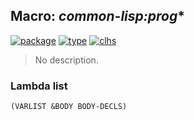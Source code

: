 ## Macro: ***common-lisp:prog****
[![package](https://img.shields.io/badge/Package-COMMON--LISP-5f9ea0.svg?style=social&colorA=999999)](../) [![type](https://img.shields.io/badge/Type-Macro-5f9ea0.svg?style=social&colorA=999999)](../#macro) [![clhs](https://img.shields.io/badge/CLHS-PROG*-5f9ea0.svg?style=social&colorA=999999)](http://www.lispworks.com/documentation/HyperSpec/Body/m_prog_.htm) 

> No description.

### Lambda list
```
(VARLIST &BODY BODY-DECLS)
```
